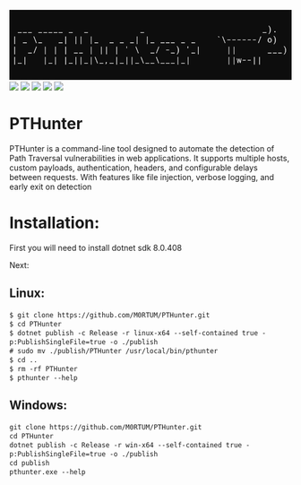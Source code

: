 ![Alt Text](images/pthbanner.gif)
![](https://img.shields.io/github/stars/M0RTUM/PTHunter.svg) ![](https://img.shields.io/github/forks/M0RTUM/PTHunter.svg) ![](https://img.shields.io/github/tag/M0RTUM/PTHunter.svg) ![](https://img.shields.io/github/release/M0RTUM/PTHunter.svg) ![](https://img.shields.io/github/issues/M0RTUM/PTHunter.svg)

# PTHunter
PTHunter is a command-line tool designed to automate the detection of Path Traversal vulnerabilities in web applications.
It supports multiple hosts, custom payloads, authentication, headers, and configurable delays between requests.
With features like file injection, verbose logging, and early exit on detection

# Installation:

First you will need to install dotnet sdk 8.0.408

Next:

## Linux:
```
$ git clone https://github.com/M0RTUM/PTHunter.git
$ cd PTHunter
$ dotnet publish -c Release -r linux-x64 --self-contained true -p:PublishSingleFile=true -o ./publish
# sudo mv ./publish/PTHunter /usr/local/bin/pthunter
$ cd ..
$ rm -rf PTHunter
$ pthunter --help
```
## Windows:
```
git clone https://github.com/M0RTUM/PTHunter.git
cd PTHunter
dotnet publish -c Release -r win-x64 --self-contained true -p:PublishSingleFile=true -o ./publish
cd publish
pthunter.exe --help
```
